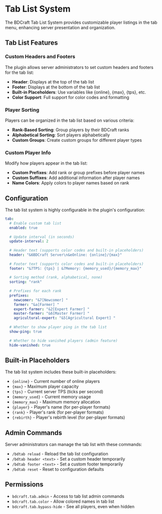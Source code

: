# Tab List System

The BDCraft Tab List System provides customizable player listings in the tab menu, enhancing server presentation and organization.

## Tab List Features

### Custom Headers and Footers

The plugin allows server administrators to set custom headers and footers for the tab list:

- **Header**: Displays at the top of the tab list
- **Footer**: Displays at the bottom of the tab list
- **Built-in Placeholders**: Use variables like {online}, {max}, {tps}, etc.
- **Color Support**: Full support for color codes and formatting

### Player Sorting

Players can be organized in the tab list based on various criteria:

- **Rank-Based Sorting**: Group players by their BDCraft ranks
- **Alphabetical Sorting**: Sort players alphabetically
- **Custom Groups**: Create custom groups for different player types

### Custom Player Info

Modify how players appear in the tab list:

- **Custom Prefixes**: Add rank or group prefixes before player names
- **Custom Suffixes**: Add additional information after player names
- **Name Colors**: Apply colors to player names based on rank

## Configuration

The tab list system is highly configurable in the plugin's configuration:

```yaml
tab:
  # Enable custom tab list
  enabled: true
  
  # Update interval (in seconds)
  update-interval: 2
  
  # Header text (supports color codes and built-in placeholders)
  header: "&6BDCraft Server\n&eOnline: {online}/{max}"
  
  # Footer text (supports color codes and built-in placeholders)
  footer: "&7TPS: {tps} | &7Memory: {memory_used}/{memory_max}"
  
  # Sorting method (rank, alphabetical, none)
  sorting: "rank"
  
  # Prefixes for each rank
  prefixes:
    newcomer: "&7[Newcomer] "
    farmer: "&a[Farmer] "
    expert-farmer: "&2[Expert Farmer] "
    master-farmer: "&6[Master Farmer] "
    agricultural-expert: "&5[Agricultural Expert] "
  
  # Whether to show player ping in the tab list
  show-ping: true
  
  # Whether to hide vanished players (admin feature)
  hide-vanished: true
```

## Built-in Placeholders

The tab list system includes these built-in placeholders:

- `{online}` - Current number of online players
- `{max}` - Maximum player capacity
- `{tps}` - Current server TPS (ticks per second)
- `{memory_used}` - Current memory usage
- `{memory_max}` - Maximum memory allocation
- `{player}` - Player's name (for per-player formats)
- `{rank}` - Player's rank (for per-player formats)
- `{rebirth}` - Player's rebirth level (for per-player formats)

## Admin Commands

Server administrators can manage the tab list with these commands:

- `/bdtab reload` - Reload the tab list configuration
- `/bdtab header <text>` - Set a custom header temporarily
- `/bdtab footer <text>` - Set a custom footer temporarily
- `/bdtab reset` - Reset to configuration defaults

## Permissions

- `bdcraft.tab.admin` - Access to tab list admin commands
- `bdcraft.tab.color` - Allow colored names in tab list
- `bdcraft.tab.bypass-hide` - See all players, even when hidden